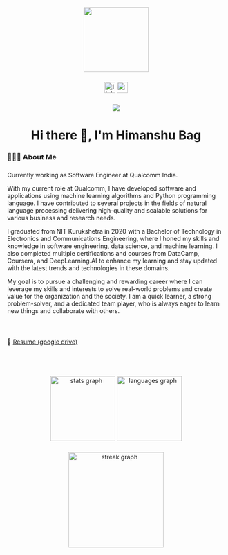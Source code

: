 <div align="center">
  <img height="150" src="https://camo.githubusercontent.com/62da68eb62b1e5f175f7d1f0191dd89a653d7908feb22d37d4a0ab07365d6791/68747470733a2f2f6d656469612e67697068792e636f6d2f6d656469612f4d3967624264396e6244724f5475314d71782f67697068792e676966"  />
</div>

###

<div align="center">
  <a href="https://www.linkedin.com/in/himanshu-bag/"><img src="https://img.shields.io/static/v1?message=LinkedIn://@himanshu-bag&logo=linkedin&label=&color=0077B5&logoColor=white&labelColor=&style=for-the-badge" height="25" alt="linkedin logo"  /></a>
  <a href="mailto:himanshubag12@gmail.com"><img src="https://img.shields.io/static/v1?message=email://himanshubag12@gmail.com&logo=email&label=&color=FF0000&logoColor=white&labelColor=&style=for-the-badge" height="25" alt="email logo"  /></a>
</div>

###

<div align="center">
  <img src="https://visitor-badge.laobi.icu/badge?page_id=0x1h0b&"  />
</div>

###

<h1 align="center">Hi there 👋, I'm Himanshu Bag</h1>

###

<h3 align="left">👨🏾‍💻 About Me</h3>

###

<p align="left">Currently working as Software Engineer at Qualcomm India.</p>

<p align="left">With my current role at Qualcomm, I have developed software and applications using machine learning algorithms and Python programming language. I have contributed to several projects in the fields of natural language processing delivering high-quality and scalable solutions for various business and research needs.</p>
<p align="left">I graduated from NIT Kurukshetra in 2020 with a Bachelor of Technology in Electronics and Communications Engineering, where I honed my skills and knowledge in software engineering, data science, and machine learning. I also completed multiple certifications and courses from DataCamp, Coursera, and DeepLearning.AI to enhance my learning and stay updated with the latest trends and technologies in these domains.</p>
<p align="left">My goal is to pursue a challenging and rewarding career where I can leverage my skills and interests to solve real-world problems and create value for the organization and the society. I am a quick learner, a strong problem-solver, and a dedicated team player, who is always eager to learn new things and collaborate with others.</p>

###
<br>

📄 [Resume (google drive)](https://drive.google.com/file/d/1sHTSn9tuM22QpEvZPU9g1FK7qvomHnPV/view?usp=sharing)

<br><br>

###

<div align="center">
  <img src="https://github-readme-stats.vercel.app/api?username=0x1h0b&hide_title=false&hide_rank=false&show_icons=true&include_all_commits=true&count_private=true&disable_animations=false&theme=dark&locale=en&hide_border=false" height="150" alt="stats graph"  />
  <img src="https://github-readme-stats.vercel.app/api/top-langs?username=0x1h0b&locale=en&hide_title=false&layout=compact&card_width=320&langs_count=5&theme=dark&hide_border=false" height="150" alt="languages graph"  />
</div>

###

<div align="center">
  <img src="https://streak-stats.demolab.com?user=0x1h0b&locale=en&mode=daily&theme=dark&hide_border=false&border_radius=5&order=3" height="220" alt="streak graph"  />
</div>
